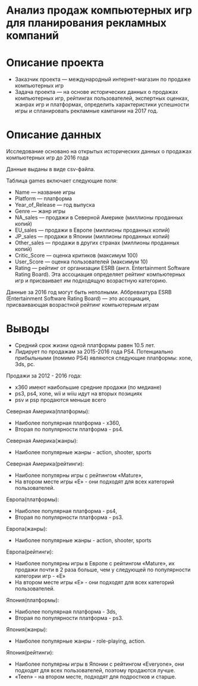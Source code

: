 # Анализ продаж компьютерных игр для планирования рекламных компаний

# Описание проекта

- Заказчик проекта — международный интернет-магазин по продаже компьютерных игр
- Задача проекта — на основе исторических данных о продажах компьютерных игр, рейтингах пользователей, экспертных оценках, жанрах игр и платформах, определить характеристики успешности игры и спланировать рекламные кампании на 2017 год.

# Описание данных

Исследование основано на открытых исторических данных о продажах компьютерных игр до 2016 года

Данные выданы в виде csv-файла.

Таблица games включает следующие поля:

- Name — название игры
- Platform — платформа
- Year_of_Release — год выпуска
- Genre — жанр игры
- NA_sales — продажи в Северной Америке (миллионы проданных копий)
- EU_sales — продажи в Европе (миллионы проданных копий)
- JP_sales — продажи в Японии (миллионы проданных копий)
- Other_sales — продажи в других странах (миллионы проданных копий)
- Critic_Score — оценка критиков (максимум 100)
- User_Score — оценка пользователей (максимум 10)
- Rating — рейтинг от организации ESRB (англ. Entertainment Software Rating Board). Эта ассоциация определяет рейтинг компьютерных игр и присваивает им подходящую возрастную категорию.

Данные за 2016 год могут быть неполными.
Аббревиатура ESRB (Entertainment Software Rating Board) — это ассоциация, присваивающая возрастной рейтинг компьютерным играм

# Выводы

- Средний срок жизни одной платформы равен 10.5 лет.
- Лидирует по продажам за 2015-2016 года PS4. Потенциально прибыльными (помимо PS4) являются следующие платформы: xone, 3ds, pc.

Продажи за 2012 - 2016 года:
- x360 имеют наибольшие средние продажи (по медиане)
- ps3, ps4, xone, wii и wiiu идут на вторых позициях
- psv и psp продаются меньше всего

Северная Америка(платформы):
- Наиболее популярная платформа - x360,
- Вторая по популярности платформа - ps4.

Северная Америка(жанры):
- Наиболее популярные жанры - action, shooter, sports

Северная Америка(рейтинги):
- Наиболее популярны игры с рейтингом «Mature»,
- На втором месте игры «E» - они подходят для всех категорий пользователей.

Европа(платформы):
- Наиболее популярная платформа - ps4,
- Вторая по популярности платформа - ps3.

Европа(жанры):
- Наиболее популярные жанры - action, shooter, sports

Европа(рейтинги):
- Наиболее популярны игры в Европе с рейтингом «Mature», их продажи почти в 2 раза больше, чем у следующей по популярности категории игр - «E»
- На втором месте игры «E» - они подходят для всех категорий пользователей.

Япония(платформы):
- Наиболее популярная платформа - 3ds,
- Вторая по популярности платформа - ps3.

Япония(жанры):
- Наиболее популярные жанры - role-playing, action.

Япония(рейтинги):
- Наиболее популярны игры в Японии с рейтингом «Everyone», они подходят для всех пользователей, поэтому продаются лучше.
- «Teen» - на втором месте, подходят для подростков и старше.
